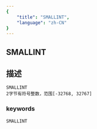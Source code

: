 ```yaml
---
{
    "title": "SMALLINT",
    "language": "zh-CN"
}
---
```


## SMALLINT
## 描述
    SMALLINT
    2字节有符号整数，范围[-32768, 32767]

### keywords

    SMALLINT
